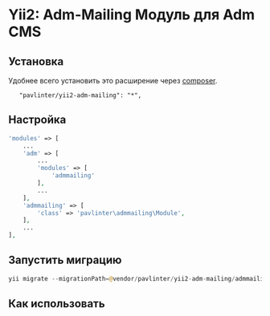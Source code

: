 Yii2: Adm-Mailing Модуль для Adm CMS
================

Установка
------------
Удобнее всего установить это расширение через [composer](http://getcomposer.org/download/).

```
   "pavlinter/yii2-adm-mailing": "*",
```

Настройка
-------------
```php
'modules' => [
    ...
    'adm' => [
        ...
        'modules' => [
            'admmailing'
        ],
        ...
    ],
    'admmailing' => [
        'class' => 'pavlinter\admmailing\Module',
    ],
    ...
],
```

Запустить миграцию
-------------
```php
yii migrate --migrationPath=@vendor/pavlinter/yii2-adm-mailing/admmailing/migrations
```

Как использовать
-------------
```php

```